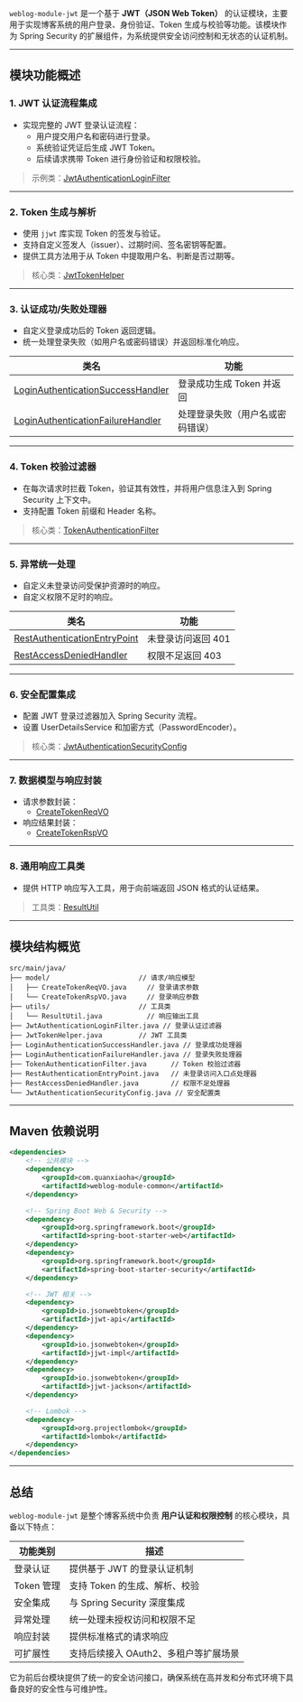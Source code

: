 `weblog-module-jwt` 是一个基于 **JWT（JSON Web Token）** 的认证模块，主要用于实现博客系统的用户登录、身份验证、Token 生成与校验等功能。该模块作为 Spring Security 的扩展组件，为系统提供安全访问控制和无状态的认证机制。

---

## 模块功能概述

### 1. **JWT 认证流程集成**
- 实现完整的 JWT 登录认证流程：
    - 用户提交用户名和密码进行登录。
    - 系统验证凭证后生成 JWT Token。
    - 后续请求携带 Token 进行身份验证和权限校验。

> 示例类：[JwtAuthenticationLoginFilter](file://D:\Code\Project\WeBlog\weblog-springboot\weblog-module-jwt\src\main\java\com\quanxiaoha\weblog\jwt\JwtAuthenticationLoginFilter.java#L20-L46)

---

### 2. **Token 生成与解析**
- 使用 `jjwt` 库实现 Token 的签发与验证。
- 支持自定义签发人（issuer）、过期时间、签名密钥等配置。
- 提供工具方法用于从 Token 中提取用户名、判断是否过期等。

> 核心类：[JwtTokenHelper](file://D:\Code\Project\WeBlog\weblog-springboot\weblog-module-jwt\src\main\java\com\quanxiaoha\weblog\jwt\JwtTokenHelper.java#L35-L125)

---

### 3. **认证成功/失败处理器**
- 自定义登录成功后的 Token 返回逻辑。
- 统一处理登录失败（如用户名或密码错误）并返回标准化响应。

| 类名 | 功能 |
|------|------|
| [LoginAuthenticationSuccessHandler](file://D:\Code\Project\WeBlog\weblog-springboot\weblog-module-jwt\src\main\java\com\quanxiaoha\weblog\jwt\LoginAuthenticationSuccessHandler.java#L20-L46) | 登录成功生成 Token 并返回 |
| [LoginAuthenticationFailureHandler](file://D:\Code\Project\WeBlog\weblog-springboot\weblog-module-jwt\src\main\java\com\quanxiaoha\weblog\jwt\LoginAuthenticationFailureHandler.java#L20-L38) | 处理登录失败（用户名或密码错误） |

---

### 4. **Token 校验过滤器**
- 在每次请求时拦截 Token，验证其有效性，并将用户信息注入到 Spring Security 上下文中。
- 支持配置 Token 前缀和 Header 名称。

> 核心类：[TokenAuthenticationFilter](file://D:\Code\Project\WeBlog\weblog-springboot\weblog-module-jwt\src\main\java\com\quanxiaoha\weblog\jwt\TokenAuthenticationFilter.java#L27-L76)

---

### 5. **异常统一处理**
- 自定义未登录访问受保护资源时的响应。
- 自定义权限不足时的响应。

| 类名 | 功能 |
|------|------|
| [RestAuthenticationEntryPoint](file://D:\Code\Project\WeBlog\weblog-springboot\weblog-module-jwt\src\main\java\com\quanxiaoha\weblog\jwt\RestAuthenticationEntryPoint.java#L20-L37) | 未登录访问返回 401 |
| [RestAccessDeniedHandler](file://D:\Code\Project\WeBlog\weblog-springboot\weblog-module-jwt\src\main\java\com\quanxiaoha\weblog\jwt\RestAccessDeniedHandler.java#L19-L30) | 权限不足返回 403 |

---

### 6. **安全配置集成**
- 配置 JWT 登录过滤器加入 Spring Security 流程。
- 设置 UserDetailsService 和加密方式（PasswordEncoder）。

> 核心类：[JwtAuthenticationSecurityConfig](file://D:\Code\Project\WeBlog\weblog-springboot\weblog-module-jwt\src\main\java\com\quanxiaoha\weblog\jwt\JwtAuthenticationSecurityConfig.java#L18-L62)

---

### 7. **数据模型与响应封装**
- 请求参数封装：
    - [CreateTokenReqVO](file://D:\Code\Project\WeBlog\weblog-springboot\weblog-module-jwt\src\main\java\com\quanxiaoha\weblog\jwt\model\CreateTokenReqVO.java#L12-L20)
- 响应结果封装：
    - [CreateTokenRspVO](file://D:\Code\Project\WeBlog\weblog-springboot\weblog-module-jwt\src\main\java\com\quanxiaoha\weblog\jwt\model\CreateTokenRspVO.java#L12-L19)

---

### 8. **通用响应工具类**
- 提供 HTTP 响应写入工具，用于向前端返回 JSON 格式的认证结果。

> 工具类：[ResultUtil](file://D:\Code\Project\WeBlog\weblog-springboot\weblog-module-jwt\src\main\java\com\quanxiaoha\weblog\jwt\utils\ResultUtil.java#L14-L41)

---

## 模块结构概览

```
src/main/java/
├── model/                      // 请求/响应模型
│   ├── CreateTokenReqVO.java     // 登录请求参数
│   └── CreateTokenRspVO.java     // 登录响应参数
├── utils/                      // 工具类
│   └── ResultUtil.java           // 响应输出工具
├── JwtAuthenticationLoginFilter.java // 登录认证过滤器
├── JwtTokenHelper.java         // JWT 工具类
├── LoginAuthenticationSuccessHandler.java // 登录成功处理器
├── LoginAuthenticationFailureHandler.java // 登录失败处理器
├── TokenAuthenticationFilter.java      // Token 校验过滤器
├── RestAuthenticationEntryPoint.java   // 未登录访问入口点处理器
├── RestAccessDeniedHandler.java        // 权限不足处理器
└── JwtAuthenticationSecurityConfig.java // 安全配置类
```


---

## Maven 依赖说明

```xml
<dependencies>
    <!-- 公共模块 -->
    <dependency>
        <groupId>com.quanxiaoha</groupId>
        <artifactId>weblog-module-common</artifactId>
    </dependency>

    <!-- Spring Boot Web & Security -->
    <dependency>
        <groupId>org.springframework.boot</groupId>
        <artifactId>spring-boot-starter-web</artifactId>
    </dependency>
    <dependency>
        <groupId>org.springframework.boot</groupId>
        <artifactId>spring-boot-starter-security</artifactId>
    </dependency>

    <!-- JWT 相关 -->
    <dependency>
        <groupId>io.jsonwebtoken</groupId>
        <artifactId>jjwt-api</artifactId>
    </dependency>
    <dependency>
        <groupId>io.jsonwebtoken</groupId>
        <artifactId>jjwt-impl</artifactId>
    </dependency>
    <dependency>
        <groupId>io.jsonwebtoken</groupId>
        <artifactId>jjwt-jackson</artifactId>
    </dependency>

    <!-- Lombok -->
    <dependency>
        <groupId>org.projectlombok</groupId>
        <artifactId>lombok</artifactId>
    </dependency>
</dependencies>
```


---

##  总结

`weblog-module-jwt` 是整个博客系统中负责 **用户认证和权限控制** 的核心模块，具备以下特点：

| 功能类别 | 描述 |
|----------|------|
| 登录认证 | 提供基于 JWT 的登录认证机制 |
| Token 管理 | 支持 Token 的生成、解析、校验 |
| 安全集成 | 与 Spring Security 深度集成 |
| 异常处理 | 统一处理未授权访问和权限不足 |
| 响应封装 | 提供标准格式的请求响应 |
| 可扩展性 | 支持后续接入 OAuth2、多租户等扩展场景 |

它为前后台模块提供了统一的安全访问接口，确保系统在高并发和分布式环境下具备良好的安全性与可维护性。